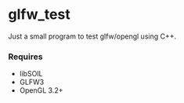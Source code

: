 glfw_test
============

Just a small program to test glfw/opengl using C++.

### Requires

- libSOIL
- GLFW3
- OpenGL 3.2+
